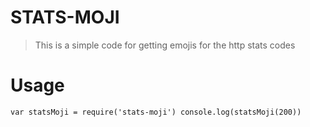 # STATS-MOJI
> This is a simple code for getting emojis for the http stats codes

# Usage

``
var statsMoji = require('stats-moji')
console.log(statsMoji(200))
``
